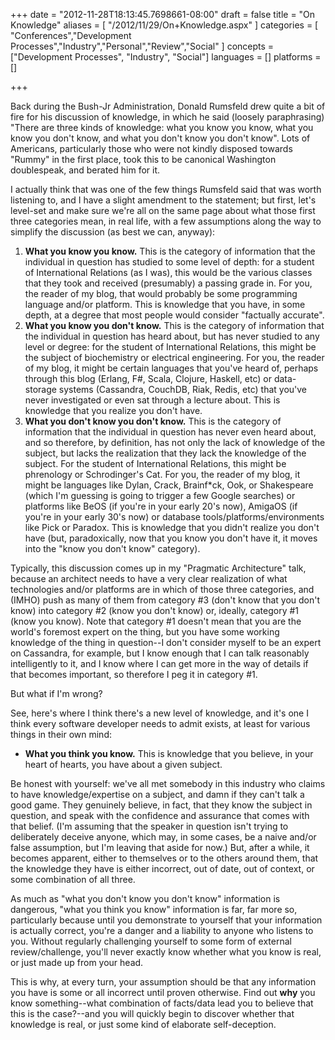 +++
date = "2012-11-28T18:13:45.7698661-08:00"
draft = false
title = "On Knowledge"
aliases = [
	"/2012/11/29/On+Knowledge.aspx"
]
categories = [
	"Conferences","Development Processes","Industry","Personal","Review","Social"
]
concepts = ["Development Processes", "Industry", "Social"]
languages = []
platforms = []
 
+++
<p>Back during the Bush-Jr Administration, Donald Rumsfeld drew quite a bit of fire for his discussion of knowledge, in which he said (loosely paraphrasing) "There are three kinds of knowledge: what you know you know, what you know you don't know, and what you don't know you don't know". Lots of Americans, particularly those who were not kindly disposed towards "Rummy" in the first place, took this to be canonical Washington doublespeak, and berated him for it.</p>

<p>I actually think that was one of the few things Rumsfeld said that was worth listening to, and I have a slight amendment to the statement; but first, let's level-set and make sure we're all on the same page about what those first three categories mean, in real life, with a few assumptions along the way to simplify the discussion (as best we can, anyway):
<ol>
<li><b>What you know you know.</b> This is the category of information that the individual in question has studied to some level of depth: for a student of International Relations (as I was), this would be the various classes that they took and received (presumably) a passing grade in. For you, the reader of my blog, that would probably be some programming language and/or platform. This is knowledge that you have, in some depth, at a degree that most people would consider "factually accurate".</li>
<li><b>What you know you don't know.</b> This is the category of information that the individual in question has heard about, but has never studied to any level or degree: for the student of International Relations, this might be the subject of biochemistry or electrical engineering. For you, the reader of my blog, it might be certain languages that you've heard of, perhaps through this blog (Erlang, F#, Scala, Clojure, Haskell, etc) or data-storage systems (Cassandra, CouchDB, Riak, Redis, etc) that you've never investigated or even sat through a lecture about. This is knowledge that you realize you don't have.</li>
<li><b>What you don't know you don't know.</b> This is the category of information that the individual in question has never even heard about, and so therefore, by definition, has not only the lack of knowledge of the subject, but lacks the realization that they lack the knowledge of the subject. For the student of International Relations, this might be phrenology or Schrodinger's Cat. For you, the reader of my blog, it might be languages like Dylan, Crack, Brainf*ck, Ook, or Shakespeare (which I'm guessing is going to trigger a few Google searches) or platforms like BeOS (if you're in your early 20's now), AmigaOS (if you're in your early 30's now) or database tools/platforms/environments like Pick or Paradox. This is knowledge that you didn't realize you don't have (but, paradoxically, now that you know you don't have it, it moves into the "know you don't know" category).</li>
</ol>
Typically, this discussion comes up in my "Pragmatic Architecture" talk, because an architect needs to have a very clear realization of what technologies and/or platforms are in which of those three categories, and (IMHO) push as many of them from category #3 (don't know that you don't know) into category #2 (know you don't know) or, ideally, category #1 (know you know). Note that category #1 doesn't mean that you are the world's foremost expert on the thing, but you have some working knowledge of the thing in question--I don't consider myself to be an expert on Cassandra, for example, but I know enough that I can talk reasonably intelligently to it, and I know where I can get more in the way of details if that becomes important, so therefore I peg it in category #1.</p>

<p>But what if I'm wrong?</p>

<p>See, here's where I think there's a new level of knowledge, and it's one I think every software developer needs to admit exists, at least for various things in their own mind:
<ul>
<li><b>What you think you know.</b> This is knowledge that you believe, in your heart of hearts, you have about a given subject.</li>
</ul>
Be honest with yourself: we've all met somebody in this industry who claims to have knowledge/expertise on a subject, and damn if they can't talk a good game. They genuinely believe, in fact, that they know the subject in question, and speak with the confidence and assurance that comes with that belief. (I'm assuming that the speaker in question isn't trying to deliberately deceive anyone, which may, in some cases, be a naive and/or false assumption, but I'm leaving that aside for now.) But, after a while, it becomes apparent, either to themselves or to the others around them, that the knowledge they have is either incorrect, out of date, out of context, or some combination of all three.</p>

<p>As much as "what you don't know you don't know" information is dangerous, "what you think you know" information is far, far more so, particularly because until you demonstrate to yourself that your information is actually correct, you're a danger and a liability to anyone who listens to you. Without regularly challenging yourself to some form of external review/challenge, you'll never exactly know whether what you know is real, or just made up from your head.</p>

<p>This is why, at every turn, your assumption should be that any information you have is some or all incorrect until proven otherwise. Find out <b>why</b> you know something--what combination of facts/data lead you to believe that this is the case?--and you will quickly begin to discover whether that knowledge is real, or just some kind of elaborate self-deception.</p>




 
